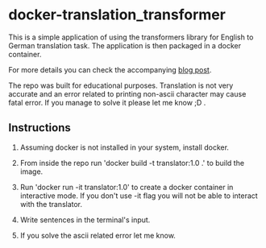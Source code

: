 # docker-translation_transformer

This is a simple application of using the transformers library for English to German
translation task. The application is then packaged in a docker container.

For more details you can check the accompanying [blog post](https://medium.com/codex/build-an-english-to-german-translator-with-docker-and-huggingface-transformers-in-15-minutes-with-ml-8386135a3fa9). 

The repo was built for educational purposes. Translation is not very accurate and 
an error related to printing non-ascii character may cause fatal error. 
If you manage to solve it please let me know ;D .

## Instructions
1. Assuming docker is not installed in your system, install docker.

2. From inside the repo run 'docker build -t translator:1.0 .' to build the image.

3. Run 'docker run -it translator:1.0' to create a docker container in interactive mode. If you don't use -it flag
   you will not be able to interact with the translator.
   
4. Write sentences in the terminal's input.

5. If you solve the ascii related error let me know.

<!-- <a href="https://trackgit.com">
<img src="https://us-central1-trackgit-analytics.cloudfunctions.net/token/ping/lczeczolyer0yze9wzlc" alt="trackgit-views" />
</a>-->
